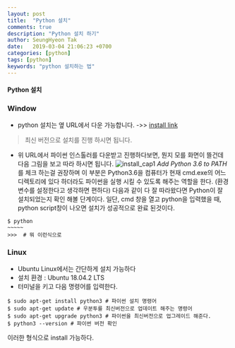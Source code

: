 ```yaml
---
layout: post
title:  "Python 설치"
comments: true
description: "Python 설치 하기"
author: SeungHyeon Tak
date:   2019-03-04 21:06:23 +0700
categories: [python]
tags: [python]
keywords: "python 설치하는 법"
---
```

#### Python 설치

### Window
- python 설치는 옆 URL에서 다운 가능합니다.
->> <a href="https://www.python.org/downloads/">install link</a>
> 최신 버전으로 설치를 진행 하시면 됩니다.

- 위 URL에서 파이썬 인스톨러를 다운받고 진행하다보면, 뭔지 모를 화면이 뜰건데 다음 그림을 보고 따라 하시면 됩니다.
![install_cap1](https://user-images.githubusercontent.com/46446165/56826164-73e0b480-6896-11e9-9f03-08ac2d5d2054.png)
*Add Python 3.6 to PATH*를 체크 하는걸 권장하며 이 부분은 Python3.6을 컴퓨터가 현재 cmd.exe의 어느 디렉토리에 있다 하더라도 파이썬을 실행 시킬 수 있도록 해주는 역할을 한다.
(환경변수를 설정한다고 생각하면 편하다)
다음과 같이 다 잘 따라왔다면 Python이 잘 설치되었는지 확인 해볼 단계이다.
일단, cmd 창을 열고 python을 입력했을 때, python script창이 나오면 설치가 성공적으로 완료 된것이다.
```
$ python
~~~~~
>>>  # 뭐 이런식으로 
```
### Linux
- Ubuntu Linux에서는 간단하게 설치 가능하다
- 설치 환경 : Ubuntu 18.04.2 LTS
- 터미널을 키고 다음 명령어를 입력한다.

```
$ sudo apt-get install python3 # 파이썬 설치 명령어
$ sudo apt-get update # 우분투를 최신버전으로 업데이트 해주는 명령어
$ sudo apt-get upgrade python3 # 파이썬을 최신버전으로 업그레이드 해준다.
$ python3 --version # 파이썬 버전 확인
```

이러한 형식으로 install 가능하다.

